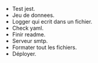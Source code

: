 - Test jest.
- Jeu de donnees.
- Logger qui ecrit dans un fichier. 
- Check yaml.
- Finir readme.
- Serveur smtp.
- Formater tout les fichiers.
- Déployer.